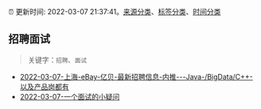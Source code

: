 :alarm_clock: 更新时间: 2022-03-07 21:37:41。[来源分类](../README.md)、[标签分类](../TAGS.md)、[时间分类](../TIMELINE.md)

## 招聘面试


> 关键字：`招聘`、`面试`



- [2022-03-07-上海-eBay-亿贝-最新招聘信息-内推---Java-/BigData/C++-以及产品岗都有](https://www.v2ex.com/t/838746) 
- [2022-03-07-一个面试的小疑问](https://www.v2ex.com/t/838726) 